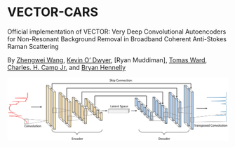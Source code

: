 # VECTOR-CARS
Official implementation of VECTOR: Very Deep Convolutional Autoencoders for Non-Resonant Background Removal in Broadband Coherent Anti-Stokes Raman Scattering 

By [Zhengwei Wang](https://villawang.github.io/), [Kevin O’ Dwyer](https://www.maynoothuniversity.ie/people/kevin-o-dwyer), [Ryan Muddiman], [Tomas Ward](https://www.computing.dcu.ie/~tward/), [Charles. H. Camp Jr.](https://scholar.google.com/citations?user=FuQ26PQAAAAJ&hl=en) and [Bryan Hennelly](https://scholar.google.com/citations?user=UwRiAWAAAAAJ&hl=en)


<p align="center"><img src="./imgs/CAE_architecture-1.png" width="800px"></img> 
